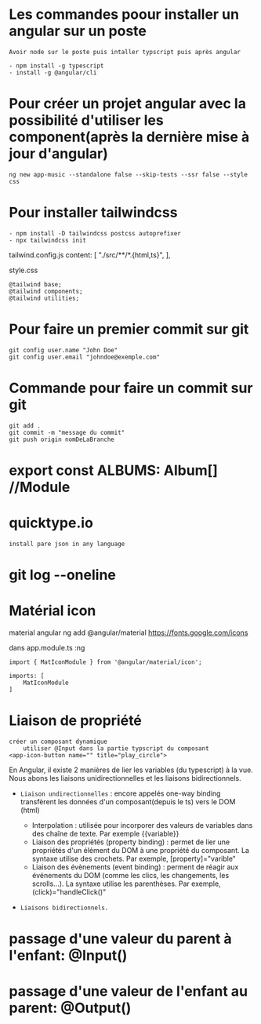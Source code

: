 # Les commandes poour installer un angular sur un poste
    Avoir node sur le poste puis intaller typscript puis après angular
    
    - npm install -g typescript
    - install -g @angular/cli 

# Pour créer un projet angular avec la possibilité d'utiliser les component(après la dernière mise à jour d'angular) 

    ng new app-music --standalone false --skip-tests --ssr false --style css
# Pour installer tailwindcss

    - npm install -D tailwindcss postcss autoprefixer
    - npx tailwindcss init

tailwind.config.js
    content: [
        "./src/**/*.{html,ts}",
    ],

style.css

    @tailwind base;
    @tailwind components;
    @tailwind utilities;

# Pour faire  un premier commit sur git
    git config user.name "John Doe"
    git config user.email "johndoe@exemple.com"

# Commande pour faire un commit sur git
    git add .
    git commit -m "message du commit"
    git push origin nomDeLaBranche


# export const ALBUMS: Album[] //Module

# quicktype.io 
    install pare json in any language

# git log --oneline

# Matérial icon
material angular
    ng add @angular/material
https://fonts.google.com/icons

dans app.module.ts :ng

    import { MatIconModule } from '@angular/material/icon';

    imports: [
        MatIconModule
    ]

# Liaison de propriété
    créer un composant dynamique
        utiliser @Input dans la partie typscript du composant
    <app-icon-button name="" title="play_circle">

    
En Angular, il existe 2 manières de lier les variables (du typescript) à la vue. Nous abons les liaisons unidirectionnelles et les liaisons bidirectionnels.
- `Liaison undirectionnelles` :  encore appelés one-way binding transfèrent les données d'un composant(depuis le ts) vers le DOM (html)
    * Interpolation : 
            utilisée pour incorporer  des valeurs de variables dans des chaîne de texte. Par exemple {{variable}}
    * Liaison des propriétés (property binding) :
            permet de lier une propriétés d'un élément du DOM à une propriété du composant. La syntaxe utilise des crochets. Par exemple, [property]="varible"
    * Liaison des évènements (event binding) :
            perment de réagir aux événements du DOM (comme les clics, les changements, les scrolls...). La syntaxe utilise les parenthèses. Par exemple, (click)="handleClick()"

- `Liaisons bidirectionnels.`


# passage d'une valeur du parent à l'enfant: @Input()

# passage d'une valeur de l'enfant au parent: @Output()
